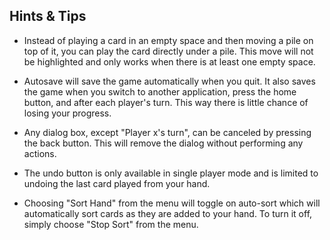 ## Hints & Tips ##

  * Instead of playing a card in an empty space and then moving a pile on top of it, you can play the card directly under a pile. This move will not be highlighted and only works when there is at least one empty space.

  * Autosave will save the game automatically when you quit. It also saves the game when you switch to another application, press the home button, and after each player's turn. This way there is little chance of losing your progress.

  * Any dialog box, except "Player x's turn", can be canceled by pressing the back button. This will remove the dialog without performing any actions.

  * The undo button is only available in single player mode and is limited to undoing the last card played from your hand.

  * Choosing "Sort Hand" from the menu will toggle on auto-sort which will automatically sort cards as they are added to your hand. To turn it off, simply choose "Stop Sort" from the menu.